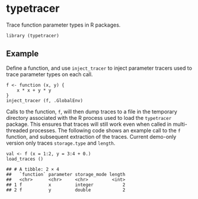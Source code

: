 # typetracer

Trace function parameter types in R packages.

    library (typetracer)

## Example

Define a function, and use `inject_tracer` to inject parameter tracers
used to trace parameter types on each call.

    f <- function (x, y) {
        x * x + y * y
    }
    inject_tracer (f, .GlobalEnv)

Calls to the function, `f`, will then dump traces to a file in the
temporary directory associated with the R process used to load the
`typetracer` package. This ensures that traces will still work even when
called in multi-threaded processes. The following code shows an example
call to the `f` function, and subsequent extraction of the traces.
Current demo-only version only traces `storage.type` and `length`.

    val <- f (x = 1:2, y = 3:4 + 0.)
    load_traces ()

    ## # A tibble: 2 × 4
    ##   `function` parameter storage_mode length
    ##   <chr>      <chr>     <chr>         <int>
    ## 1 f          x         integer           2
    ## 2 f          y         double            2
